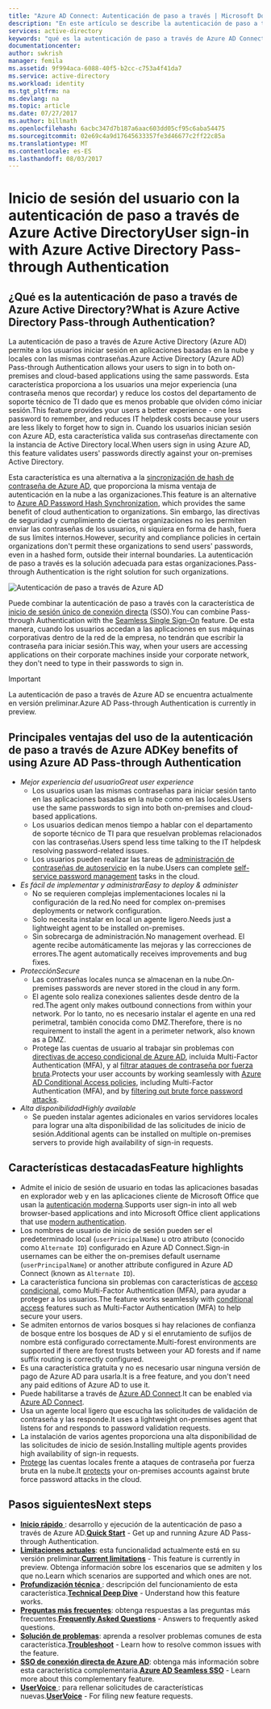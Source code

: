 ```yaml
---
title: "Azure AD Connect: Autenticación de paso a través | Microsoft Docs"
description: "En este artículo se describe la autenticación de paso a través de Azure Active Directory (Azure AD) y cómo permite inicios de sesión de Azure AD mediante la validación de las contraseñas de los usuarios en una instancia local de Active Directory."
services: active-directory
keywords: "qué es la autenticación de paso a través de Azure AD Connect, instalar Active Directory, componentes necesarios para Azure AD, SSO, inicio de sesión único"
documentationcenter: 
author: swkrish
manager: femila
ms.assetid: 9f994aca-6088-40f5-b2cc-c753a4f41da7
ms.service: active-directory
ms.workload: identity
ms.tgt_pltfrm: na
ms.devlang: na
ms.topic: article
ms.date: 07/27/2017
ms.author: billmath
ms.openlocfilehash: 6acbc347d7b187a6aac603dd05cf95c6aba54475
ms.sourcegitcommit: 02e69c4a9d17645633357fe3d46677c2ff22c85a
ms.translationtype: MT
ms.contentlocale: es-ES
ms.lasthandoff: 08/03/2017
---
```

# <a name="user-sign-in-with-azure-active-directory-pass-through-authentication"></a><span data-ttu-id="40bce-104">Inicio de sesión del usuario con la autenticación de paso a través de Azure Active Directory</span><span class="sxs-lookup"><span data-stu-id="40bce-104">User sign-in with Azure Active Directory Pass-through Authentication</span></span>

## <a name="what-is-azure-active-directory-pass-through-authentication"></a><span data-ttu-id="40bce-105">¿Qué es la autenticación de paso a través de Azure Active Directory?</span><span class="sxs-lookup"><span data-stu-id="40bce-105">What is Azure Active Directory Pass-through Authentication?</span></span>

<span data-ttu-id="40bce-106">La autenticación de paso a través de Azure Active Directory (Azure AD) permite a los usuarios iniciar sesión en aplicaciones basadas en la nube y locales con las mismas contraseñas.</span><span class="sxs-lookup"><span data-stu-id="40bce-106">Azure Active Directory (Azure AD) Pass-through Authentication allows your users to sign in to both on-premises and cloud-based applications using the same passwords.</span></span> <span data-ttu-id="40bce-107">Esta característica proporciona a los usuarios una mejor experiencia (una contraseña menos que recordar) y reduce los costos del departamento de soporte técnico de TI dado que es menos probable que olviden cómo iniciar sesión.</span><span class="sxs-lookup"><span data-stu-id="40bce-107">This feature provides your users a better experience - one less password to remember, and reduces IT helpdesk costs because your users are less likely to forget how to sign in.</span></span> <span data-ttu-id="40bce-108">Cuando los usuarios inician sesión con Azure AD, esta característica valida sus contraseñas directamente con la instancia de Active Directory local.</span><span class="sxs-lookup"><span data-stu-id="40bce-108">When users sign in using Azure AD, this feature validates users' passwords directly against your on-premises Active Directory.</span></span>

<span data-ttu-id="40bce-109">Esta característica es una alternativa a la [sincronización de hash de contraseña de Azure AD](active-directory-aadconnectsync-implement-password-synchronization.md), que proporciona la misma ventaja de autenticación en la nube a las organizaciones.</span><span class="sxs-lookup"><span data-stu-id="40bce-109">This feature is an alternative to [Azure AD Password Hash Synchronization](active-directory-aadconnectsync-implement-password-synchronization.md), which provides the same benefit of cloud authentication to organizations.</span></span> <span data-ttu-id="40bce-110">Sin embargo, las directivas de seguridad y cumplimiento de ciertas organizaciones no les permiten enviar las contraseñas de los usuarios, ni siquiera en forma de hash, fuera de sus límites internos.</span><span class="sxs-lookup"><span data-stu-id="40bce-110">However, security and compliance policies in certain organizations don't permit these organizations to send users' passwords, even in a hashed form, outside their internal boundaries.</span></span> <span data-ttu-id="40bce-111">La autenticación de paso a través es la solución adecuada para estas organizaciones.</span><span class="sxs-lookup"><span data-stu-id="40bce-111">Pass-through Authentication is the right solution for such organizations.</span></span>

![Autenticación de paso a través de Azure AD](./media/active-directory-aadconnect-pass-through-authentication/pta1.png)

<span data-ttu-id="40bce-113">Puede combinar la autenticación de paso a través con la característica de [inicio de sesión único de conexión directa](active-directory-aadconnect-sso.md) (SSO).</span><span class="sxs-lookup"><span data-stu-id="40bce-113">You can combine Pass-through Authentication with the [Seamless Single Sign-On](active-directory-aadconnect-sso.md) feature.</span></span> <span data-ttu-id="40bce-114">De esta manera, cuando los usuarios accedan a las aplicaciones en sus máquinas corporativas dentro de la red de la empresa, no tendrán que escribir la contraseña para iniciar sesión.</span><span class="sxs-lookup"><span data-stu-id="40bce-114">This way, when your users are accessing applications on their corporate machines inside your corporate network, they don't need to type in their passwords to sign in.</span></span>

>[!IMPORTANT]
><span data-ttu-id="40bce-115">La autenticación de paso a través de Azure AD se encuentra actualmente en versión preliminar.</span><span class="sxs-lookup"><span data-stu-id="40bce-115">Azure AD Pass-through Authentication is currently in preview.</span></span>

## <a name="key-benefits-of-using-azure-ad-pass-through-authentication"></a><span data-ttu-id="40bce-116">Principales ventajas del uso de la autenticación de paso a través de Azure AD</span><span class="sxs-lookup"><span data-stu-id="40bce-116">Key benefits of using Azure AD Pass-through Authentication</span></span>

- <span data-ttu-id="40bce-117">*Mejor experiencia del usuario*</span><span class="sxs-lookup"><span data-stu-id="40bce-117">*Great user experience*</span></span>
  - <span data-ttu-id="40bce-118">Los usuarios usan las mismas contraseñas para iniciar sesión tanto en las aplicaciones basadas en la nube como en las locales.</span><span class="sxs-lookup"><span data-stu-id="40bce-118">Users use the same passwords to sign into both on-premises and cloud-based applications.</span></span>
  - <span data-ttu-id="40bce-119">Los usuarios dedican menos tiempo a hablar con el departamento de soporte técnico de TI para que resuelvan problemas relacionados con las contraseñas.</span><span class="sxs-lookup"><span data-stu-id="40bce-119">Users spend less time talking to the IT helpdesk resolving password-related issues.</span></span>
  - <span data-ttu-id="40bce-120">Los usuarios pueden realizar las tareas de [administración de contraseñas de autoservicio](../active-directory-passwords-overview.md) en la nube.</span><span class="sxs-lookup"><span data-stu-id="40bce-120">Users can complete [self-service password management](../active-directory-passwords-overview.md) tasks in the cloud.</span></span>
- <span data-ttu-id="40bce-121">*Es fácil de implementar y administrar*</span><span class="sxs-lookup"><span data-stu-id="40bce-121">*Easy to deploy & administer*</span></span>
  - <span data-ttu-id="40bce-122">No se requieren complejas implementaciones locales ni la configuración de la red.</span><span class="sxs-lookup"><span data-stu-id="40bce-122">No need for complex on-premises deployments or network configuration.</span></span>
  - <span data-ttu-id="40bce-123">Solo necesita instalar en local un agente ligero.</span><span class="sxs-lookup"><span data-stu-id="40bce-123">Needs just a lightweight agent to be installed on-premises.</span></span>
  - <span data-ttu-id="40bce-124">Sin sobrecarga de administración.</span><span class="sxs-lookup"><span data-stu-id="40bce-124">No management overhead.</span></span> <span data-ttu-id="40bce-125">El agente recibe automáticamente las mejoras y las correcciones de errores.</span><span class="sxs-lookup"><span data-stu-id="40bce-125">The agent automatically receives improvements and bug fixes.</span></span>
- <span data-ttu-id="40bce-126">*Protección*</span><span class="sxs-lookup"><span data-stu-id="40bce-126">*Secure*</span></span>
  - <span data-ttu-id="40bce-127">Las contraseñas locales nunca se almacenan en la nube.</span><span class="sxs-lookup"><span data-stu-id="40bce-127">On-premises passwords are never stored in the cloud in any form.</span></span>
  - <span data-ttu-id="40bce-128">El agente solo realiza conexiones salientes desde dentro de la red.</span><span class="sxs-lookup"><span data-stu-id="40bce-128">The agent only makes outbound connections from within your network.</span></span> <span data-ttu-id="40bce-129">Por lo tanto, no es necesario instalar el agente en una red perimetral, también conocida como DMZ.</span><span class="sxs-lookup"><span data-stu-id="40bce-129">Therefore, there is no requirement to install the agent in a perimeter network, also known as a DMZ.</span></span>
  - <span data-ttu-id="40bce-130">Protege las cuentas de usuario al trabajar sin problemas con [directivas de acceso condicional de Azure AD](../active-directory-conditional-access-azure-portal.md), incluida Multi-Factor Authentication (MFA), y al [filtrar ataques de contraseña por fuerza bruta](active-directory-aadconnect-pass-through-authentication-smart-lockout.md).</span><span class="sxs-lookup"><span data-stu-id="40bce-130">Protects your user accounts by working seamlessly with [Azure AD Conditional Access policies](../active-directory-conditional-access-azure-portal.md), including Multi-Factor Authentication (MFA), and by [filtering out brute force password attacks](active-directory-aadconnect-pass-through-authentication-smart-lockout.md).</span></span>
- <span data-ttu-id="40bce-131">*Alta disponibilidad*</span><span class="sxs-lookup"><span data-stu-id="40bce-131">*Highly available*</span></span>
  - <span data-ttu-id="40bce-132">Se pueden instalar agentes adicionales en varios servidores locales para lograr una alta disponibilidad de las solicitudes de inicio de sesión.</span><span class="sxs-lookup"><span data-stu-id="40bce-132">Additional agents can be installed on multiple on-premises servers to provide high availability of sign-in requests.</span></span>

## <a name="feature-highlights"></a><span data-ttu-id="40bce-133">Características destacadas</span><span class="sxs-lookup"><span data-stu-id="40bce-133">Feature highlights</span></span>

- <span data-ttu-id="40bce-134">Admite el inicio de sesión de usuario en todas las aplicaciones basadas en explorador web y en las aplicaciones cliente de Microsoft Office que usan la [autenticación moderna](https://aka.ms/modernauthga).</span><span class="sxs-lookup"><span data-stu-id="40bce-134">Supports user sign-in into all web browser-based applications and into Microsoft Office client applications that use [modern authentication](https://aka.ms/modernauthga).</span></span>
- <span data-ttu-id="40bce-135">Los nombres de usuario de inicio de sesión pueden ser el predeterminado local (`userPrincipalName`) u otro atributo (conocido como `Alternate ID`) configurado en Azure AD Connect.</span><span class="sxs-lookup"><span data-stu-id="40bce-135">Sign-in usernames can be either the on-premises default username (`userPrincipalName`) or another attribute configured in Azure AD Connect (known as `Alternate ID`).</span></span>
- <span data-ttu-id="40bce-136">La característica funciona sin problemas con características de [acceso condicional](../active-directory-conditional-access.md), como Multi-Factor Authentication (MFA), para ayudar a proteger a los usuarios.</span><span class="sxs-lookup"><span data-stu-id="40bce-136">The feature works seamlessly with [conditional access](../active-directory-conditional-access.md) features such as Multi-Factor Authentication (MFA) to help secure your users.</span></span>
- <span data-ttu-id="40bce-137">Se admiten entornos de varios bosques si hay relaciones de confianza de bosque entre los bosques de AD y si el enrutamiento de sufijos de nombre está configurado correctamente.</span><span class="sxs-lookup"><span data-stu-id="40bce-137">Multi-forest environments are supported if there are forest trusts between your AD forests and if name suffix routing is correctly configured.</span></span>
- <span data-ttu-id="40bce-138">Es una característica gratuita y no es necesario usar ninguna versión de pago de Azure AD para usarla.</span><span class="sxs-lookup"><span data-stu-id="40bce-138">It is a free feature, and you don't need any paid editions of Azure AD to use it.</span></span>
- <span data-ttu-id="40bce-139">Puede habilitarse a través de [Azure AD Connect](active-directory-aadconnect.md).</span><span class="sxs-lookup"><span data-stu-id="40bce-139">It can be enabled via [Azure AD Connect](active-directory-aadconnect.md).</span></span>
- <span data-ttu-id="40bce-140">Usa un agente local ligero que escucha las solicitudes de validación de contraseña y las responde.</span><span class="sxs-lookup"><span data-stu-id="40bce-140">It uses a lightweight on-premises agent that listens for and responds to password validation requests.</span></span>
- <span data-ttu-id="40bce-141">La instalación de varios agentes proporciona una alta disponibilidad de las solicitudes de inicio de sesión.</span><span class="sxs-lookup"><span data-stu-id="40bce-141">Installing multiple agents provides high availability of sign-in requests.</span></span>
- <span data-ttu-id="40bce-142">[Protege](active-directory-aadconnect-pass-through-authentication-smart-lockout.md) las cuentas locales frente a ataques de contraseña por fuerza bruta en la nube.</span><span class="sxs-lookup"><span data-stu-id="40bce-142">It [protects](active-directory-aadconnect-pass-through-authentication-smart-lockout.md) your on-premises accounts against brute force password attacks in the cloud.</span></span>

## <a name="next-steps"></a><span data-ttu-id="40bce-143">Pasos siguientes</span><span class="sxs-lookup"><span data-stu-id="40bce-143">Next steps</span></span>

- <span data-ttu-id="40bce-144">[**Inicio rápido** ](active-directory-aadconnect-pass-through-authentication-quick-start.md): desarrollo y ejecución de la autenticación de paso a través de Azure AD.</span><span class="sxs-lookup"><span data-stu-id="40bce-144">[**Quick Start**](active-directory-aadconnect-pass-through-authentication-quick-start.md) - Get up and running Azure AD Pass-through Authentication.</span></span>
- <span data-ttu-id="40bce-145">[**Limitaciones actuales**](active-directory-aadconnect-pass-through-authentication-current-limitations.md): esta funcionalidad actualmente está en su versión preliminar.</span><span class="sxs-lookup"><span data-stu-id="40bce-145">[**Current limitations**](active-directory-aadconnect-pass-through-authentication-current-limitations.md) - This feature is currently in preview.</span></span> <span data-ttu-id="40bce-146">Obtenga información sobre los escenarios que se admiten y los que no.</span><span class="sxs-lookup"><span data-stu-id="40bce-146">Learn which scenarios are supported and which ones are not.</span></span>
- <span data-ttu-id="40bce-147">[**Profundización técnica** ](active-directory-aadconnect-pass-through-authentication-how-it-works.md): descripción del funcionamiento de esta característica.</span><span class="sxs-lookup"><span data-stu-id="40bce-147">[**Technical Deep Dive**](active-directory-aadconnect-pass-through-authentication-how-it-works.md) - Understand how this feature works.</span></span>
- <span data-ttu-id="40bce-148">[**Preguntas más frecuentes**](active-directory-aadconnect-pass-through-authentication-faq.md): obtenga respuestas a las preguntas más frecuentes.</span><span class="sxs-lookup"><span data-stu-id="40bce-148">[**Frequently Asked Questions**](active-directory-aadconnect-pass-through-authentication-faq.md) - Answers to frequently asked questions.</span></span>
- <span data-ttu-id="40bce-149">[**Solución de problemas**](active-directory-aadconnect-troubleshoot-pass-through-authentication.md): aprenda a resolver problemas comunes de esta característica.</span><span class="sxs-lookup"><span data-stu-id="40bce-149">[**Troubleshoot**](active-directory-aadconnect-troubleshoot-pass-through-authentication.md) - Learn how to resolve common issues with the feature.</span></span>
- <span data-ttu-id="40bce-150">[**SSO de conexión directa de Azure AD**](active-directory-aadconnect-sso.md): obtenga más información sobre esta característica complementaria.</span><span class="sxs-lookup"><span data-stu-id="40bce-150">[**Azure AD Seamless SSO**](active-directory-aadconnect-sso.md) - Learn more about this complementary feature.</span></span>
- <span data-ttu-id="40bce-151">[**UserVoice** ](https://feedback.azure.com/forums/169401-azure-active-directory/category/160611-directory-synchronization-aad-connect): para rellenar solicitudes de características nuevas.</span><span class="sxs-lookup"><span data-stu-id="40bce-151">[**UserVoice**](https://feedback.azure.com/forums/169401-azure-active-directory/category/160611-directory-synchronization-aad-connect) - For filing new feature requests.</span></span>
